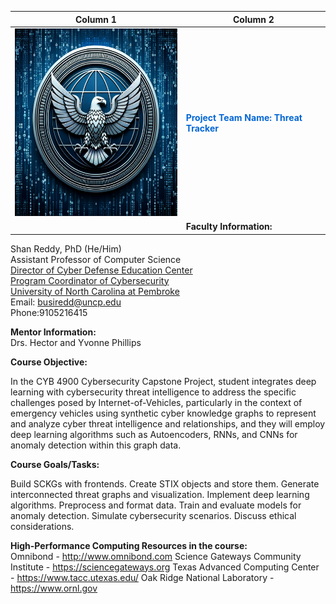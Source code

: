 | Column 1 | Column 2 |
|----------|----------|
| <img src="Hero.png" width="300" height="300" alt="Hero Logo">  |  <font color="#0366d6"><strong>Project Team Name: Threat Tracker</strong></font> |
| | <strong>Faculty Information:</strong><be> |









Shan Reddy, PhD (He/Him)<br>
Assistant Professor of Computer Science<br>
[Director of Cyber Defense Education Center](https://www.uncp.edu/departments/mathematics-and-computer-science/uncp-cyber-defense-education-center)<br>
[Program Coordinator of Cybersecurity](https://www.uncp.edu/departments/mathematics-and-computer-science/computer-science/cybersecurity)<br>
[University of North Carolina at Pembroke](https://www.uncp.edu/)<br>
Email: busiredd@uncp.edu<br>
Phone:9105216415<be>

<strong>Mentor Information:</strong><br>
Drs. Hector and Yvonne Phillips

<strong>Course Objective:</strong><br> 

In the CYB 4900 Cybersecurity Capstone Project, student integrates deep learning with cybersecurity threat intelligence to address the specific challenges posed by Internet-of-Vehicles, particularly in the context of emergency vehicles using synthetic cyber knowledge graphs to represent and analyze cyber threat intelligence and relationships, and they will employ deep learning algorithms such as Autoencoders, RNNs, and CNNs for anomaly detection within this graph data. 

<strong>Course Goals/Tasks:</strong><br>

Build SCKGs with frontends.
Create STIX objects and store them.
Generate interconnected threat graphs and visualization.
Implement deep learning algorithms.
Preprocess and format data.
Train and evaluate models for anomaly detection.
Simulate cybersecurity scenarios.
Discuss ethical considerations.


<strong>High-Performance Computing Resources in the course:</strong><br>
Omnibond - http://www.omnibond.com
Science Gateways Community Institute - https://sciencegateways.org
Texas Advanced Computing Center - https://www.tacc.utexas.edu/
Oak Ridge National Laboratory - https://www.ornl.gov





